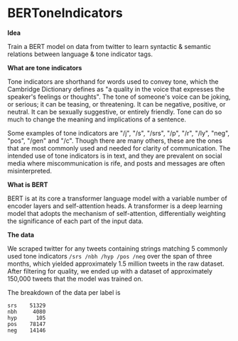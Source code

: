 # BERToneIndicators

**Idea** 

Train a BERT model on data from twitter to learn syntactic & semantic relations between language & tone indicator tags. 

**What are tone indicators**

Tone indicators are shorthand for words used to convey tone, which the Cambridge Dictionary defines as "a quality in the voice that expresses the speaker's feelings or thoughts". The tone of someone's voice can be joking, or serious; it can be teasing, or threatening. It can be negative, positive, or neutral. It can be sexually suggestive, or entirely friendly. Tone can do so much to change the meaning and implications of a sentence.

Some examples of tone indicators are "/j", "/s", "/srs", "/p", "/r", "/ly", "neg", "pos", "/gen" and "/c". Though there are many others, these are the ones that are most commonly used and needed for clarity of communication. The intended use of tone indicators is in text, and they are prevalent on social media where miscommunication is rife, and posts and messages are often misinterpreted.

**What is BERT** 

BERT is at its core a transformer language model with a variable number of encoder layers and self-attention heads. A transformer is a deep learning model that adopts the mechanism of self-attention, differentially weighting the significance of each part of the input data.

**The data** 

We scraped twitter for any tweets containing strings matching 5 commonly used tone indicators `/srs /nbh /hyp /pos /neg` over the span of three months, which yielded approximately 1.5 million tweets in the raw dataset. After filtering for quality, we ended up with a dataset of approximately 150,000 tweets that the model was trained on. 

The breakdown of the data per label is 
``` 
srs    51329
nbh     4080
hyp      105
pos    78147
neg    14146
```
